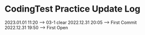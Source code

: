 # CodingTest Practice Update Log
2023.01.01  11:20   --> 03-1 clear
2022.12.31  20:05   --> First Commit   
2022.12.31  19:50   --> First Open
